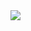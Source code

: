 <img src="https://skillicons.dev/icons?i=java,py,c,ts,js,mysql,react,nextjs,vercel,express,nodejs,fastapi,spring,supabase,mongodb,postman,git,github,pytorch,tensorflow,scikitlearn" />
